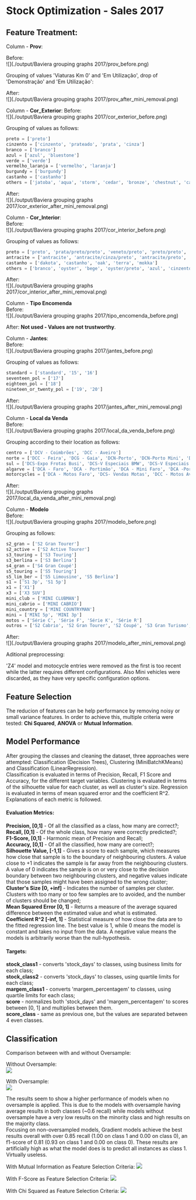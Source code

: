 # Stock Optimization - Sales 2017

## Feature Treatment:  

Column - **Prov**:  

Before:  
![](./output/Baviera grouping graphs 2017/prov_before.png)

Grouping of values 'Viaturas Km 0' and 'Em Utilização', drop of 'Demonstração' and 'Em Utilização':

After:  
![](./output/Baviera grouping graphs 2017/prov_after_mini_removal.png)


Column - **Cor_Exterior**: 
Before:  
![](./output/Baviera grouping graphs 2017/cor_exterior_before.png)

Grouping of values as follows:

```python
preto = ['preto']
cinzento = ['cinzento', 'prateado', 'prata', 'cinza']
branco = ['branco']
azul = ['azul', 'bluestone']
verde = ['verde']
vermelho_laranja = ['vermelho', 'laranja']
burgundy = ['burgundy']
castanho = ['castanho']
others = ['jatoba', 'aqua', 'storm', 'cedar', 'bronze', 'chestnut', 'cashmere', 'champagne', 'dourado', 'amarelo', 'bege', 'silverstone']
```

After:  
![](./output/Baviera grouping graphs 2017/cor_exterior_after_mini_removal.png)


Column - **Cor_Interior**:   
Before:  
![](./output/Baviera grouping graphs 2017/cor_interior_before.png)

Grouping of values as follows:

```python
preto = ['preto', 'prata/preto/preto', 'veneto/preto', 'preto/preto', 'ambar/preto/preto']
antracite = ['antracite', 'antracite/cinza/preto', 'antracite/preto', 'antracite/vermelho/preto']
castanho = ['dakota', 'castanho', 'oak', 'terra', 'mokka']
others = ['branco', 'oyster', 'bege', 'oyster/preto', 'azul', 'cinzento', 'truffle', 'burgundy', 'zagora/preto', 'sonoma/preto', 'laranja', 'taupe/preto', 'vermelho', 'silverstone', 'nevada', 'cognac/preto', 'preto/laranja']
```

After:  
![](./output/Baviera grouping graphs 2017/cor_interior_after_mini_removal.png)


Column - **Tipo Encomenda**  
Before:  
![](./output/Baviera grouping graphs 2017/tipo_encomenda_before.png)



After:  **Not used - Values are not trustworthy**.


Column - **Jantes**:  
Before:  
![](./output/Baviera grouping graphs 2017/jantes_before.png)

Grouping of values as follows:

```python
standard = ['standard', '15', '16']
seventeen_pol = ['17']
eighteen_pol = ['18']
nineteen_or_twenty_pol = ['19', '20']
```

After:  
![](./output/Baviera grouping graphs 2017/jantes_after_mini_removal.png)

Column - **Local da Venda**  
Before:  
![](./output/Baviera grouping graphs 2017/local_da_venda_before.png)    

Grouping according to their location as follows:

```python
centro = ['DCV - Coimbrões', 'DCC - Aveiro']
norte = ['DCC - Feira', 'DCG - Gaia', 'DCN-Porto', 'DCN-Porto Mini', 'DCG - Gaia Mini', 'DCN-Porto Usados', 'DCG - Gaia Usados', 'DCC - Feira Usados', 'DCC - Aveiro Usados', 'DCC - Viseu Usados']
sul = ['DCS-Expo Frotas Busi', 'DCS-V Especiais BMW', 'DCS-V Especiais MINI', 'DCS-Expo Frotas Flee', 'DCS-Cascais', 'DCS-Parque Nações', 'DCS-Parque Nações Mi', 'DCS-24 Jul BMW Usad', 'DCS-Cascais Usados', 'DCS-24 Jul MINI Usad']
algarve = ['DCA - Faro', 'DCA - Portimão', 'DCA - Mini Faro', 'DCA -Portimão Usados']
motorcycles = ['DCA - Motos Faro', 'DCS- Vendas Motas', 'DCC - Motos Aveiro']
```

After:  
![](./output/Baviera grouping graphs 2017/local_da_venda_after_mini_removal.png)


Column - **Modelo**  
Before:  
![](./output/Baviera grouping graphs 2017/modelo_before.png)  

Grouping as follows:

```python
s2_gran = ['S2 Gran Tourer']
s2_active = ['S2 Active Tourer']
s3_touring = ['S3 Touring']
s3_berlina = ['S3 Berlina']
s4_gran = ['S4 Gran Coupé']
s5_touring = ['S5 Touring']
s5_lim_ber = ['S5 Limousine', 'S5 Berlina']
s1 = ['S1 3p', 'S1 5p']
x1 = ['X1']
x3 = ['X3 SUV']
mini_club = ['MINI CLUBMAN']
mini_cabrio = ['MINI CABRIO']
mini_country = ['MINI COUNTRYMAN']
mini = ['MINI 5p', 'MINI 3p']
motos = ['Série C', 'Série F', 'Série K', 'Série R']
outros = ['S2 Cabrio', 'S2 Gran Tourer', 'S2 Coupé', 'S3 Gran Turismo', 'S4 Coupé', 'S4 Cabrio', 'S5 Gran Turismo', 'S6 Cabrio', 'S6 Gran Turismo', 'S6 Gran Coupe', 'S6 Coupé', 'S7 Berlina', 'S7 L Berlina', 'X2 SAC', 'X4 SUV', 'X5 SUV', 'X5 M', 'X6', 'X6 M', 'Z4 Roadster', 'M2 Coupé', 'M3 Berlina', 'M4 Cabrio', 'M4 Coupé', 'S6 Gran Turismo', 'S6 Cabrio', 'S6 Coupé', 'S6 Gran Coupe', 'S7 Berlina', 'S7 L Berlina']
```

After:  
![](./output/Baviera grouping graphs 2017/modelo_after_mini_removal.png)

Aditional preprocessing:

'Z4' model and motocycle entries were removed as the first is too recent while the latter requires different configurations. Also Mini vehicles were discarded, as they have very specific configuration options.

## Feature Selection

The reducion of features can be help performance by removing noisy or small variance features. 
In order to achieve this, multiple criteria were tested: **Chi Squared**, **ANOVA** or **Mutual Information**.



## Model Performance

After grouping the classes and cleaning the dataset, three approaches were attempted: Classification (Decision Trees), Clustering (MiniBatchKMeans) and Classification (LinearRegression).  
Classification is evaluated in terms of Precision, Recall, F1 Score and Accuracy, for the different target variables.
Clustering is evaluated in terms of the silhouette value for each cluster, as well as cluster's size.
Regression is evaluated in terms of mean squared error and the coefficient R^2.
Explanations of each metric is followed.

#### **Evaluation Metrics:**  

**Precision, [0,1]** - Of all the classified as a class, how many are correct?;  
**Recall, [0,1]** - Of the whole class, how many were correctly predicted?;  
**F1-Score, [0,1]** - Harmonic mean of Precision and Recall;  
**Accuracy, [0,1]** - Of all the classified, how many are correct?;  
**Silhouette Value, [-1,1]** - Gives a score to each sample, which measures how close that sample is to the boundary of neighbouring clusters. 
A value close to +1 indicates the sample is far away from the neighbouring clusters. A value of 0 indicates the sample is on or very close to the decision boundary between two neighbouring clusters,
and negative values indicate that those samples might have been assigned to the wrong cluster;  
**Cluster's Size [0, +inf]** - Indicates the number of samples per cluster. Clusters with too many or too few samples are to avoided, and the number of clusters should be changed;  
**Mean Squared Error [0, 1]** - Returns a measure of the average squared difference between the estimated value and what is estimated.  
**Coefficient R^2 [-inf, 1]** - Statistical measure of how close the data are to the fitted regression line. The best value is 1, while 0 means the model is constant and takes no input from the data.
A negative value means the models is arbitrarily worse than the null-hypothesis.

#### **Targets:**  

**stock_class1** - converts 'stock_days' to classes, using business limits for each class;  
**stock_class2** - converts 'stock_days' to classes, using quartile limits for each class;  
**margem_class1** - converts 'margem_percentagem' to classes, using quartile limits for each class;  
**score** - normalizes both 'stock_days' and 'margem_percentagem' to scores between [0, 1] and multiplies between them.  
**score_class** - same as previous one, but the values are separated between 4 even classes. 

## Classification

Comparison between with and without Oversample:  

Without Oversample:  
![](./output/Backup/classification_performance_recall.png)

With Oversample:  
![](./output/Backup/classification_performance_recall_oversampled.png)

The results seem to show a higher performance of models when no oversample is applied. This is due to the models with oversample having average results in both classes (~0.6 recall)
while models without oversample have a very low results on the minority class and high results on the majority class.  
Focusing on non-oversampled models, Gradient models achieve the best results overall with over 0.85 recall (1.00 on class 1 and 0.00 on class 0), an f1-score of 0.81 (0.93 on class 1 and 0.00 on class 0).
These results are artificially high as what the model does is to predict all instances as class 1. Virtually useless.  

With Mutual Information as Feature Selection Criteria:
![](./output/classification_performance_recall_oversampled_mutual_info_classif.png)

With F-Score as Feature Selection Criteria:
![](./output/classification_performance_recall_oversampled_f_classif.png)

With Chi Squared as Feature Selection Criteria:
![](./output/classification_performance_recall_oversampled_chi2.png)


